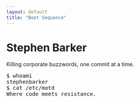 ```yaml
---
layout: default
title: "Boot Sequence"
---
```


<div class="terminal-intro">
  <h1 class="crt-green">Stephen Barker</h1>
  <div class="tagline glitch">Killing corporate buzzwords, one commit at a time.</div>
  <pre class="typewriter">$ whoami
stephenbarker
$ cat /etc/motd
Where code meets resistance.
</pre>
</div>
